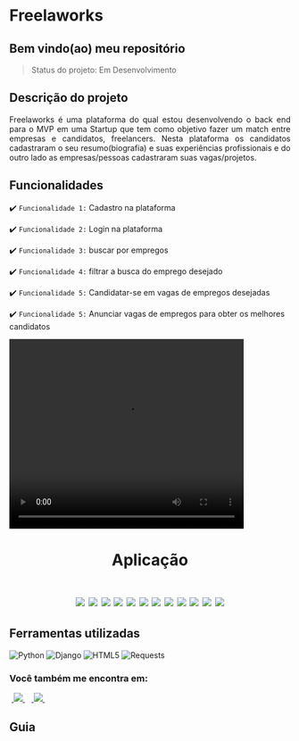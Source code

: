<h1>Freelaworks</h1>

<h2>Bem vindo(ao) meu repositório</h2>

>Status do projeto: Em Desenvolvimento

## Descrição do projeto
 <p align="justify">
Freelaworks é uma plataforma do qual estou desenvolvendo o back end para o MVP em uma Startup que tem como objetivo fazer um match entre empresas e candidatos, freelancers. Nesta plataforma os candidatos cadastraram o seu resumo(biografia) e suas experiências profissionais e do outro lado as empresas/pessoas cadastraram suas vagas/projetos.
<div>
 
## Funcionalidades

:heavy_check_mark: `Funcionalidade 1:` Cadastro na plataforma

:heavy_check_mark: `Funcionalidade 2:`  Login na plataforma

:heavy_check_mark: `Funcionalidade 3:` buscar por empregos

:heavy_check_mark: `Funcionalidade 4:` filtrar a busca do emprego desejado

:heavy_check_mark: `Funcionalidade 5:` Candidatar-se em vagas de empregos desejadas

:heavy_check_mark: `Funcionalidade 5:` Anunciar vagas de empregos para obter os melhores candidatos

        
<video width="420" height="340" controls="controls">
    <source src="./filme.mp4" type="video/mp4">
</video>
 
<div align='center'>
    <h1>Aplicação<h1>
    <img src="capa mv.gif">
    <img src="capa 4k.png">
    <img src="desktop/login.png">
    <img src="desktop/index.png">
    <img src="desktop/perfil.png">
    <img src="desktop/index cndd.png">
    <img src="desktop/dash.png">
    <img src="mobile/capa.png">
    <img src="mobile/login.png">
    <img src="mobile/index.png">
    <img src="mobile/perfil.png">
    <img src="mobile/index cndd.png">
</div>
            
## Ferramentas utilizadas

![Python](https://img.shields.io/badge/Python-14354C?style=for-the-badge&logo=python&logoColor=white) 
![Django](https://img.shields.io/badge/django-%23092E20.svg?style=for-the-badge&logo=django&logoColor=white)
![HTML5](https://img.shields.io/badge/HTML5-E34F26?style=for-the-badge&logo=html5&logoColor=white)
![Requests](https://img.shields.io/badge/Requests-%2307405e.svg?style=for-the-badge&logo=Resquests&logoColor=white)
   
### Você também me encontra em:
&nbsp;<a href="https://www.linkedin.com/in/habacuque-gosch-de-oliveira-993b45264/">
  <img src="https://img.shields.io/badge/linkedin-%230077B5.svg?style=for-the-badge&logo=linkedin&logoColor=white">
</a>&nbsp;
&nbsp;<a href="https://www.instagram.com/gosch_tlgd">
  <img src="https://img.shields.io/badge/Instagram-%23E4405F.svg?style=for-the-badge&logo=Instagram&logoColor=white">
</a>&nbsp;
 
<h2>Guia</h2>

